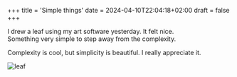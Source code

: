 +++
title = 'Simple things'
date = 2024-04-10T22:04:18+02:00
draft = false
+++

I drew a leaf using my art software yesterday. It felt nice.  
Something very simple to step away from the complexity.

Complexity is cool, but simplicity is beautiful.
I really appreciate it.

![leaf](/art/feedbackloop/leaf.jpeg)
